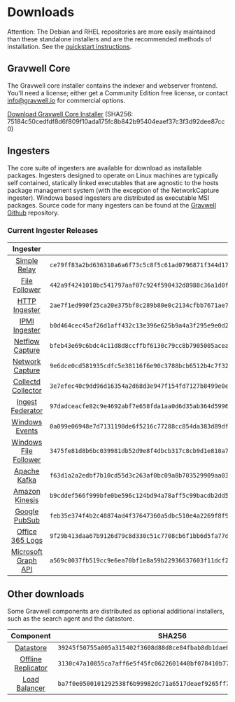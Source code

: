 # Downloads

Attention: The Debian and RHEL repositories are more easily maintained than these standalone installers and are the recommended methods of installation. See the [quickstart instructions](#!quickstart/quickstart.md).

## Gravwell Core

The Gravwell core installer contains the indexer and webserver frontend. You'll need a license; either get a Community Edition free license, or contact info@gravwell.io for commercial options.

[Download Gravwell Core Installer](https://update.gravwell.io/archive/5.0.1/installers/gravwell_5.0.1.sh) (SHA256: 75184c50cedfdf8d6f809f10ada175fc8b842b95404eaef37c3f3d92dee87cc0)

## Ingesters

The core suite of ingesters are available for download as installable packages.  Ingesters designed to operate on Linux machines are typically self contained, statically linked executables that are agnostic to the hosts package management system (with the exception of the NetworkCapture ingester).  Windows based ingesters are distributed as executable MSI packages.  Source code for many ingesters can be found at the [Gravwell Github](https://github.com/gravwell/gravwell/tree/master/ingesters) repository.

### Current Ingester Releases
| Ingester | SHA256 | More Info |
|:--------:|-------:|----------:|
| [Simple Relay](https://update.gravwell.io/archive/5.0.1/installers/gravwell_simple_relay_installer_5.0.1.sh) | ``ce79ff83a2bd636310a6a6f73c5c8f5c61ad0796871f344d17f42511876ec772`` | [Documentation](#!ingesters/ingesters.md#Simple_Relay)|
| [File Follower](https://update.gravwell.io/archive/5.0.1/installers/gravwell_file_follow_installer_5.0.1.sh) | ``442a9f4241010bc541797aaf07c924f590432d8988c36a1d0ffd8f912dd9ee99`` | [Documentation](#!ingesters/ingesters.md#File_Follower) |
| [HTTP Ingester](https://update.gravwell.io/archive/5.0.1/installers/gravwell_http_ingester_installer_5.0.1.sh) | ``2ae7f1ed990f25ca20e375bf8c289b80e0c2134cfbb7671ae747940314429e05`` | [Documentation](#!ingesters/ingesters.md#HTTP_POST) |
| [IPMI Ingester](https://update.gravwell.io/archive/5.0.1/installers/gravwell_ipmi_installer_5.0.1.sh) | ``b0d464cec45af26d1aff432c13e396e625b9a4a3f295e9e0d2b17cd69f0ec3f6`` | [Documentation](#!ingesters/ingesters.md#IPMI_Ingester)|
| [Netflow Capture](http://update.gravwell.io/archive/5.0.1/installers/gravwell_netflow_capture_installer_5.0.1.sh) | ``bfeb43e69c6bdc4c11d8d8ccffbf6130c79cc8b7905005acead2c7e15e165f5c`` | [Documentation](#!ingesters/ingesters.md#Netflow_Ingester) |
| [Network Capture](https://update.gravwell.io/archive/5.0.1/installers/gravwell_network_capture_installer_5.0.1.sh) | ``9e6dce0cd581935cdfc5e38116f6e90c3788bcb6512b4c7f325001f24e34b9ba`` | [Documentation](#!ingesters/ingesters.md#Network_Ingester) |
| [Collectd Collector](https://update.gravwell.io/archive/5.0.1/installers/gravwell_collectd_installer_5.0.1.sh) | ``3e7efec40c9dd96d16354a2d68d3e947f154fd7127b8499e0e9e4a1dbcab9a94`` | [Documentation](#!ingesters/ingesters.md#collectd) |
| [Ingest Federator](https://update.gravwell.io/archive/5.0.1/installers/gravwell_federator_installer_5.0.1.sh) | ``97dadceacfe82c9e4692abf7e658fda1aa0d6d35ab364d599694be651070d125`` | [Documentation](#!ingesters/ingesters.md#Federator_Ingester) |
| [Windows Events](https://update.gravwell.io/archive/5.0.1/installers/gravwell_win_events_5.0.1.msi) | ``0a099e06948e7d7131190de6f5216c77288cc854da383d89df2ad7f213679c82`` | [Documentation](#!ingesters/ingesters.md#Windows_Event_Service) |
| [Windows File Follower](https://update.gravwell.io/archive/5.0.1/installers/gravwell_file_follow_5.0.1.msi) | ``3475fe81d8b6bc039981db52d9e8f4dbcb317c8cb9d1e810a79fcedb1600fa6d`` | [Documentation](#!ingesters/ingesters.md#File_Follower) |
| [Apache Kafka](https://update.gravwell.io/archive/5.0.1/installers/gravwell_kafka_installer_5.0.1.sh) | ``f63d1a2a2edbf7b10cd55d3c263af0bc09a8b703529909aa03f82e4e51e48055`` | [Documentation](#!ingesters/ingesters.md#Kafka)|
| [Amazon Kinesis](https://update.gravwell.io/archive/5.0.1/installers/gravwell_kinesis_ingest_installer_5.0.1.sh) | ``b9cddef566f999bfe0be596c124bd94a78aff5c99bacdb2dd52fb677f8b7a82f`` | [Documentation](#!ingesters/ingesters.md#Kinesis_Ingester)|
| [Google PubSub](https://update.gravwell.io/archive/5.0.1/installers/gravwell_pubsub_ingest_installer_5.0.1.sh) | ``feb35e374f4b2c48874ad4f37647360a5dbc510e4a2269f8f9720cf4164c15f6`` | [Documentation](#!ingesters/ingesters.md#GCP_PubSub)|
| [Office 365 Logs](https://update.gravwell.io/archive/5.0.1/installers/gravwell_o365_installer_5.0.1.sh) | ``9f29b413daa67b9126d79c8d330c51c7708cb6f1bb6d5fa77d041b74f4a3f92e`` | [Documentation](#!ingesters/ingesters.md#Office_365_Log_Ingester)|
| [Microsoft Graph API](https://update.gravwell.io/archive/5.0.1/installers/gravwell_msgraph_installer_5.0.1.sh) | ``a569c0037fb519cc9e6ea70bf1e8a59b22936637603f11dcf27eab6c21d9a327`` | [Documentation](#!ingesters/ingesters.md#Microsoft_Graph_API_Ingester)|

## Other downloads

Some Gravwell components are distributed as optional additional installers, such as the search agent and the datastore.

| Component | SHA256 | More Info |
|:---------:|:------:|----------:|
| [Datastore](https://update.gravwell.io/archive/5.0.1/installers/gravwell_datastore_installer_5.0.1.sh) | ``39245f50755a005a315402f3608d88d8ce84fbab8db1dae094503d15ed64a2ec`` | [Documentation](#!distributed/frontend.md) |
| [Offline Replicator](https://update.gravwell.io/archive/5.0.1/installers/gravwell_offline_replication_installer_5.0.1.sh) | ``3130c47a10855ca7aff6e5f45fc0622601440bf078410b77d1a326422c385645`` | [Documentation](#!configuration/replication.md) |
| [Load Balancer](https://update.gravwell.io/archive/5.0.1/installers/gravwell_loadbalancer_installer_5.0.1.sh) | ``ba7f0e0500101292538f6b99982dc71a6517deaef9265ff755a8d3118052a887`` | |
